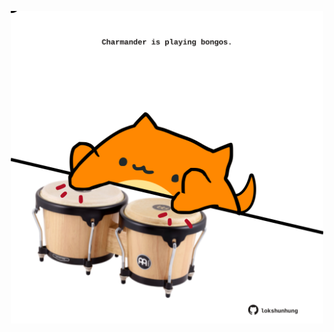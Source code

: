<!-- built at 20/08/2023, 21:00:49 UTC -->
<p align="center">
  <img width="500" height="500" src="./ReadmeImage.svg">
</p>
